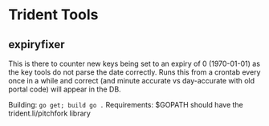 # Trident Tools

## expiryfixer

This is there to counter new keys being set to an expiry of 0 (1970-01-01) as the key tools do not parse the date correctly.
Runs this from a crontab every once in a while and correct (and minute accurate vs day-accurate with old portal code) will appear in the DB.

Building: ```go get; build go .```
Requirements: $GOPATH should have the trident.li/pitchfork library

